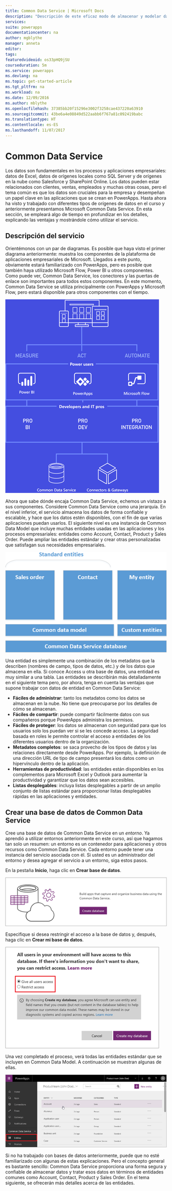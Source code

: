 ```yaml
---
title: Common Data Service | Microsoft Docs
description: "Descripción de este eficaz modo de almacenar y modelar datos"
services: 
suite: powerapps
documentationcenter: na
author: mgblythe
manager: anneta
editor: 
tags: 
featuredvideoid: os33pHQ9jSU
courseduration: 5m
ms.service: powerapps
ms.devlang: na
ms.topic: get-started-article
ms.tgt_pltfrm: na
ms.workload: na
ms.date: 12/09/2016
ms.author: mblythe
ms.openlocfilehash: 37385bb20f15296e3002f3258cae437220a63910
ms.sourcegitcommit: 43be6a4e08849d522aabb6f767a81c092419babc
ms.translationtype: HT
ms.contentlocale: es-ES
ms.lasthandoff: 11/07/2017
---
```

# <a name="the-common-data-service"></a>Common Data Service
Los datos son fundamentales en los procesos y aplicaciones empresariales: datos de Excel, datos de orígenes locales como SQL Server y de orígenes en la nube como Salesforce y SharePoint Online. Los datos pueden estar relacionados con clientes, ventas, empleados y muchas otras cosas, pero el tema común es que los datos son cruciales para la empresa y desempeñan un papel clave en las aplicaciones que se crean en PowerApps. Hasta ahora ha visto y trabajado con diferentes tipos de orígenes de datos en el curso y anteriormente presentamos Microsoft Common Data Service. En esta sección, se empleará algo de tiempo en profundizar en los detalles, explicando las ventajas y mostrándole cómo utilizar el servicio.

## <a name="understanding-the-service"></a>Descripción del servicio
Orientémonos con un par de diagramas. Es posible que haya visto el primer diagrama anteriormente: muestra los componentes de la plataforma de aplicaciones empresariales de Microsoft. Llegados a este punto, obviamente estará familiarizado con PowerApps, pero es posible que también haya utilizado Microsoft Flow, Power BI u otros componentes. Como puede ver, Common Data Service, los conectores y las puertas de enlace son importantes para todos estos componentes. En este momento, Common Data Service se utiliza principalmente con PowerApps y Microsoft Flow, pero estará disponible para otros componentes con el tiempo.

![Diagrama de la plataforma empresarial](./media/learning-common-data-service/business-platform.png)

Ahora que sabe dónde encaja Common Data Service, echemos un vistazo a sus componentes. Considere Common Data Service como una jerarquía. En el nivel inferior, el servicio almacena los datos de forma confiable y escalable, y hace que los datos estén disponibles, con el fin de que varias aplicaciones puedan usarlos. El siguiente nivel es una instancia de Common Data Model que incluye muchas entidades usadas en las aplicaciones y los procesos empresariales: entidades como Account, Contact, Product y Sales Order. Puede ampliar las entidades estándar y crear otras personalizadas que satisfagan sus necesidades empresariales.

![Diagrama de la arquitectura de Common Data Service](./media/learning-common-data-service/architecture.png)

Una entidad es simplemente una combinación de los metadatos que la describen (nombres de campo, tipos de datos, etc.) y de los datos que almacena en ella. Si conoce Access u otra base de datos, una entidad es muy similar a una tabla. Las entidades se describirán más detalladamente en el siguiente tema pero, por ahora, tenga en cuenta las ventajas que supone trabajar con datos de entidad en Common Data Service:

* **Fáciles de administrar**: tanto los metadatos como los datos se almacenan en la nube. No tiene que preocuparse por los detalles de cómo se almacenan.
* **Fáciles de compartir**: puede compartir fácilmente datos con sus compañeros porque PowerApps administra los permisos.
* **Fáciles de proteger**: los datos se almacenan con seguridad para que los usuarios solo los puedan ver si se les concede acceso. La seguridad basada en roles le permite controlar el acceso a entidades de los diferentes usuarios dentro de la organización.
* **Metadatos completos**: se saca provecho de los tipos de datos y las relaciones directamente desde PowerApps. Por ejemplo, la definición de una dirección URL de tipo de campo presentará los datos como un hipervínculo dentro de la aplicación.
* **Herramientas de productividad**: las entidades están disponibles en los complementos para Microsoft Excel y Outlook para aumentar la productividad y garantizar que los datos sean accesibles.
* **Listas desplegables**: incluya listas desplegables a partir de un amplio conjunto de listas estándar para proporcionar listas desplegables rápidas en las aplicaciones y entidades.

## <a name="create-a-common-data-service-database"></a>Crear una base de datos de Common Data Service
Cree una base de datos de Common Data Service en un *entorno*. Ya aprendió a utilizar entornos anteriormente en este curso, así que hagamos tan solo un resumen: un entorno es un contenedor para aplicaciones y otros recursos como Common Data Service. Cada entorno puede tener una instancia del servicio asociada con él. Si usted es un administrador del entorno y desea agregar el servicio a un entorno, siga estos pasos.

En la pestaña **Inicio**, haga clic en **Crear base de datos**.

![Crear base de datos en Common Data Service](./media/learning-common-data-service/create-database.png)

Especifique si desea restringir el acceso a la base de datos y, después, haga clic en **Crear mi base de datos**.

![Especificar el acceso en Common Data Service](./media/learning-common-data-service/specify-access.png)

Una vez completado el proceso, verá todas las entidades estándar que se incluyen en Common Data Model. A continuación se muestran algunas de ellas.

![Entidades estándar de Common Data Service](./media/learning-common-data-service/standard-entities.png)

Si no ha trabajado con bases de datos anteriormente, puede que no esté familiarizado con algunas de estas explicaciones. Pero el concepto general es bastante sencillo: Common Data Service proporciona una forma segura y confiable de almacenar datos y tratar esos datos en términos de entidades comunes como Account, Contact, Product y Sales Order. En el tema siguiente, se ofrecerán más detalles acerca de las entidades.

